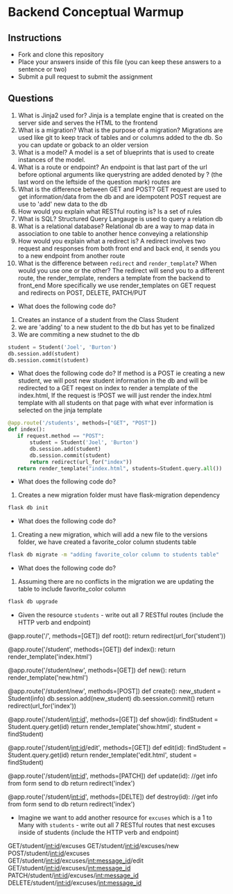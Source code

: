 # Backend Conceptual Warmup

## Instructions

* Fork and clone this repository
* Place your answers inside of this file (you can keep these answers to a sentence or two)
* Submit a pull request to submit the assignment

## Questions

1.  What is Jinja2 used for?
    Jinja is a template engine that is created on the server side and serves the HTML to the frontend
2.  What is a migration? What is the purpose of a migration?
    Migrations are used like git to keep track of tables and or columns added to the db. So you can update or goback to an older version
3.  What is a model?
    A model is a set of blueprints that is used to create instances of the model.
4.  What is a route or endpoint?
    An endpoint is that last part of the url before optional arguments like querystring are added denoted by ? (the last word on the leftside of the question mark)
    routes are
5.  What is the difference between GET and POST?
    GET request are used to get information/data from the db and are idempotent
    POST request are use to 'add' new data to the db
6.  How would you explain what RESTful routing is?
    Is a set of rules
7.  What is SQL?
    Structured Query Langauge is used to query a relation db
8.  What is a relational database?
    Relational db are a way to map data in association to one table to another hence conveying a relationship
9.  How would you explain what a redirect is?
    A redirect involves two request and responses from both front end and back end, it sends you to a new endpoint from another route
10. What is the difference between `redirect` and `render_template`? When would you use one or the other?
    The redirect will send you to a different route, the render_template, renders a template from the backend to front_end
    More specifically we use render_templates on GET request and redirects on POST, DELETE, PATCH/PUT

* What does the following code do?

1.  Creates an instance of a student from the Class Student
2.  we are 'adding' to a new student to the db but has yet to be finalized
3.  We are commiting a new studnet to the db

```py
student = Student('Joel', 'Burton')
db.session.add(student)
db.session.commit(student)
```

* What does the following code do?
  If method is a POST ie creating a new student, we will post new student information in the db and will be redirected to a GET reqest on index to render a template of the index.html, If the request is !POST we will just render the index.html template with all students on that page with what ever information is selected on the jinja template

```py
@app.route('/students', methods=["GET", "POST"])
def index():
   if request.method == "POST":
       student = Student('Joel', 'Burton')
       db.session.add(student)
       db.session.commit(student)
       return redirect(url_for("index"))
   return render_template("index.html", students=Student.query.all())
```

* What does the following code do?

1.  Creates a new migration folder must have flask-migration dependency

```sh
flask db init
```

* What does the following code do?

1.  Creating a new migration, which will add a new file to the versions folder, we have created a favorite_color column students table

```sh
flask db migrate -m "adding favorite_color column to students table"
```

* What does the following code do?

1.  Assuming there are no conflicts in the migration we are updating the table to include favorite_color column

```sh
flask db upgrade
```

* Given the resource `students` - write out all 7 RESTful routes (include the HTTP verb and endpoint)

@app.route('/', methods=[GET])
def root():
return redirect(url_for('student'))

@app.route('/student', methods=[GET])
def index():
return render_template('index.html')

@app.route('/student/new', methods=[GET])
def new():
return render_template('new.html')

@app.route('/student/new', methods=[POST])
def create():
new_student = Student(info)
db.session.add(new_student)
db.seession.commit()
return redirect(url_for('index'))

@app.route('/student/<int:id>', methods=[GET])
def show(id):
findStudent = Student.query.get(id)
return render_template('show.html', student = findStudent)

@app.route('/student/<int:id>/edit', methods=[GET])
def edit(id):
findStudent = Student.query.get(id)
return render_template('edit.html', student = findStudent)

@app.route('/student/<int:id>', methods=[PATCH])
def update(id):
//get info from form send to db
return redirect('index')

@app.route('/student/<int:id>', methods=[DELTE])
def destroy(id):
//get info from form send to db
return redirect('index')

* Imagine we want to add another resource for `excuses` which is a 1 to Many with `students` - write out all 7 RESTful routes that nest excuses inside of students (include the HTTP verb and endpoint)

GET/student/<int:id>/excuses
GET/student/<int:id>/excuses/new
POST/student/<int:id>/excuses
GET/student/<int:id>/excuses/<int:message_id>/edit
GET/student/<int:id>/excuses/<int:message_id>
PATCH/student/<int:id>/excuses/<int:message_id>
DELETE/student/<int:id>/excuses/<int:message_id>

